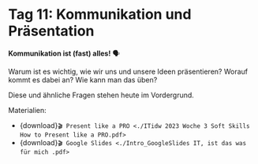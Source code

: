 # Tag 11: Kommunikation und Präsentation

**Kommunikation ist (fast) alles!** 🗣️

Warum ist es wichtig, wie wir uns und unsere Ideen präsentieren?
Worauf kommt es dabei an?
Wie kann man das üben?

Diese und ähnliche Fragen stehen heute im Vordergrund.

Materialien:
* {download}`🎬 Present like a PRO <./ITidw 2023 Woche 3 Soft Skills How to Present like a PRO.pdf>`
* {download}`🎬 Google Slides <./Intro_GoogleSlides IT, ist das was für mich .pdf>`
